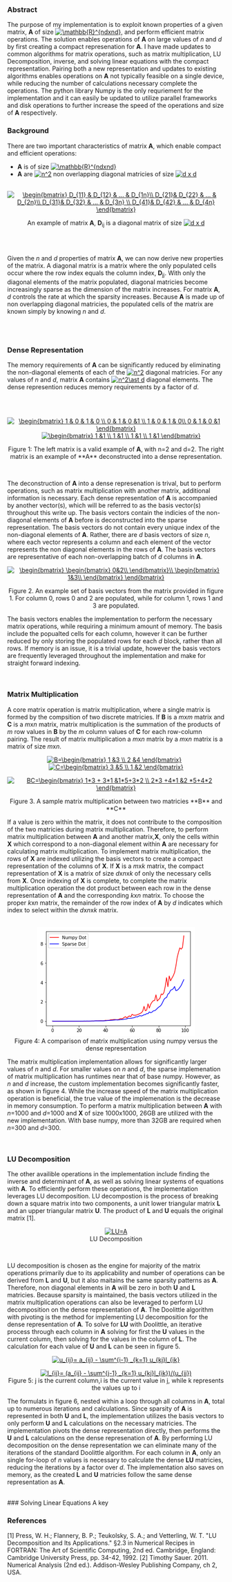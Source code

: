 

### Abstract
The purpose of my implementation is to exploit known properties of a given matrix, **A** of size  <a href="https://www.codecogs.com/eqnedit.php?latex=\mathbb{R}^{ndxnd}" target="_blank"><img src="https://latex.codecogs.com/gif.latex?\mathbb{R}^{ndxnd}" title="\mathbb{R}^{ndxnd}" /></a>, and perform efficient matrix operations.  The solution enables operations of **A** on large values of *n* and *d* by first creating a compact represenation for **A**.  I have made updates to common algorithms for matrix operations, such as matrix multiplication, LU Decomposition, inverse, and solving linear equations with the compact representation.  Pairing both a new representation and updates to existing algorithms enables operations on **A** not typically feasible on a single device, while reducing the number of calculations necessary complete the operations.  The python library Numpy is the only requriement for the implementation and it can easily be updated to utilize parallel frameworks and disk operations to further increase the speed of the operations and size of **A** respectively.  

### Background

There are two important characteristics of matrix **A**, which enable compact and efficient operations:

* **A** is of size  <a href="https://www.codecogs.com/eqnedit.php?latex=\mathbb{R}^{ndxnd}" target="_blank"><img src="https://latex.codecogs.com/gif.latex?\mathbb{R}^{ndxnd}" title="\mathbb{R}^{ndxnd}" /></a>
* **A** are <a href="https://www.codecogs.com/eqnedit.php?latex=n^2" target="_blank"><img src="https://latex.codecogs.com/gif.latex?n^2" title="n^2" /></a> non overlapping diagonal matricies of size <a href="https://www.codecogs.com/eqnedit.php?latex=d&space;x&space;d" target="_blank"><img src="https://latex.codecogs.com/gif.latex?d&space;x&space;d" title="d x d" /></a>
<br><br>
<p align="center"> 
  <a href="https://www.codecogs.com/eqnedit.php?  latex=\begin{bmatrix}&space;D_{11}&space;&&space;D_{12}&space;&&space;...&space;&&space;D_{1n}\\&space;D_{21}&&space;D_{22}&space;&&space;...&space;&&space;D_{2n}\\&space;D_{31}&&space;D_{32}&space;&&space;...&space;&&space;D_{3n}&space;\\&space;D_{41}&&space;D_{42}&space;&&space;...&space;&&space;D_{4n}&space;\end{bmatrix}" target="_blank"><img src="https://latex.codecogs.com/gif.latex?\begin{bmatrix}&space;D_{11}&space;&&space;D_{12}&space;&&space;...&space;&&space;D_{1n}\\&space;D_{21}&&space;D_{22}&space;&&space;...&space;&&space;D_{2n}\\&space;D_{31}&&space;D_{32}&space;&&space;...&space;&&space;D_{3n}&space;\\&space;D_{41}&&space;D_{42}&space;&&space;...&space;&&space;D_{4n}&space;\end{bmatrix}" title="\begin{bmatrix} D_{11} & D_{12} & ... & D_{1n}\\ D_{21}& D_{22} & ... & D_{2n}\\ D_{31}& D_{32} & ... & D_{3n} \\ D_{41}& D_{42} & ... & D_{4n} \end{bmatrix}" /></a>
  
</p>
<p align="center"> 
  An example of matrix <strong>A</strong>, <strong>D</strong><sub>ij</sub> is a diagonal matrix of size <a href="https://www.codecogs.com/eqnedit.php?latex=d&space;x&space;d" target="_blank"><img src="https://latex.codecogs.com/gif.latex?d&space;x&space;d" title="d x d" /></a>
</p>  
<br><br>

Given the *n* and *d* properties of matrix **A**, we can now derive new properties of the matrix.  A diagonal matrix is a matrix where the only populated cells occur where the row index equals the column index, **D**<sub>jj</sub>.  With only the diagonal elements of the matrix populated, diagonal matricies become increasingly sparse as the dimension of the matrix increases. For matrix **A**, *d* controls the rate at which the sparsity increases.  Because **A** is made up of non overlapping diagonal matricies, the populated cells of the matrix are known simply by knowing *n* and *d*.


<br><br>
### Dense Representation
The memory requirements of **A** can be significantly reduced by eliminating the non-diagonal elements of each of the <a href="https://www.codecogs.com/eqnedit.php?latex=n^2" target="_blank"><img src="https://latex.codecogs.com/gif.latex?n^2" title="n^2" /></a> diagonal matricies.  For any values of *n* and *d*, matrix **A** contains <a href="https://www.codecogs.com/eqnedit.php?latex=n^2\ast&space;d" target="_blank"><img src="https://latex.codecogs.com/gif.latex?n^2\ast&space;d" title="n^2\ast d" /></a> diagonal elements.  The dense represention reduces memory requirements by a factor of *d*.

<br><br>
<p align="center">
  <a href="https://www.codecogs.com/eqnedit.php?latex=\begin{bmatrix}&space;1&space;&&space;0&space;&&space;1&space;&&space;0&space;\\&space;0&space;&&space;1&space;&&space;0&space;&1&space;\\&space;1&space;&&space;0&space;&&space;1&space;&&space;0\\&space;0&space;&&space;1&space;&&space;0&space;&1&space;\end{bmatrix}" target="_blank"><img src="https://latex.codecogs.com/gif.latex?\begin{bmatrix}&space;1&space;&&space;0&space;&&space;1&space;&&space;0&space;\\&space;0&space;&&space;1&space;&&space;0&space;&1&space;\\&space;1&space;&&space;0&space;&&space;1&space;&&space;0\\&space;0&space;&&space;1&space;&&space;0&space;&1&space;\end{bmatrix}" title="\begin{bmatrix} 1 & 0 & 1 & 0 \\ 0 & 1 & 0 &1 \\ 1 & 0 & 1 & 0\\ 0 & 1 & 0 &1 \end{bmatrix}" /></a>&nbsp&nbsp&nbsp&nbsp&nbsp <a href="https://www.codecogs.com/eqnedit.php?latex=\begin{bmatrix}&space;1&space;&1&space;\\&space;1&space;&1&space;\\&space;1&space;&1&space;\\&space;1&space;&1&space;\end{bmatrix}" target="_blank"><img src="https://latex.codecogs.com/gif.latex?\begin{bmatrix}&space;1&space;&1&space;\\&space;1&space;&1&space;\\&space;1&space;&1&space;\\&space;1&space;&1&space;\end{bmatrix}" title="\begin{bmatrix} 1 &1 \\ 1 &1 \\ 1 &1 \\ 1 &1 \end{bmatrix}" /></a>
</p>

<p align="center">
  Figure 1: The left matrix is a valid example of <strong>A</strong>, with n=2 and d=2.  The right matrix is an example of **A** deconstructed into a dense representation.
</p>

<br>

The deconstruction of **A** into a dense represenation is trival, but to perform operations, such as matrix multiplication with another matrix, additional information is necessary.  Each dense representation of **A** is accompanied by another vector(s), which will be referred to as the basis vector(s) throughout this write up.  The basis vectors contain the indicies of the non-diagonal elements of **A** before is deconstructed into the sparse representation.  The basis vectors do not contain every unique index of the non-diagonal elements of **A**.  Rather, there are *d* basis vectors of size *n*, where each vector represents a column and each element of the vector represents the non diagonal elements in the rows of **A**.  The basis vectors are representative of each non-overlapping batch of *d* columns in **A**.
<br>
<p align="center">
  <a href="https://www.codecogs.com/eqnedit.php?latex=\begin{bmatrix}&space;\begin{bmatrix}&space;0&2\\&space;\end{bmatrix}\\&space;\begin{bmatrix}&space;1&3\\&space;\end{bmatrix}&space;\end{bmatrix}" target="_blank"><img src="https://latex.codecogs.com/gif.latex?\begin{bmatrix}&space;\begin{bmatrix}&space;0&2\\&space;\end{bmatrix}\\&space;\begin{bmatrix}&space;1&3\\&space;\end{bmatrix}&space;\end{bmatrix}" title="\begin{bmatrix} \begin{bmatrix} 0&2\\ \end{bmatrix}\\ \begin{bmatrix} 1&3\\ \end{bmatrix} \end{bmatrix}" /></a>
</p>
<p align="center">
  Figure 2. An example set of basis vectors from the matrix provided in figure 1.  For column 0, rows 0 and 2 are populated, while for column 1, rows 1 and 3 are populated.
</p>

The basis vectors enables the implementation to perform the necessary matrix operations, while requiring a minimum amount of memory.  The basis include the popualted cells for each column, however it can be further reduced by only storing the populated rows for each *d* block, rather than all rows.  If memory is an issue, it is a trivial update, however the basis vectors are frequently leveraged throughout the implementation and make for straight forward indexing.  

<br>

### Matrix Multiplication

A core matrix operation is matrix multiplication, where a single matrix is formed by the compsition of two discrete matricies.  If **B** is a *m*x*m* matrix and **C** is a *m*x*n* matrix, matrix multiplication is the summation of the products of *m* row values in **B** by the *m* column values of **C** for each row-column pairing.  The result of matrix multiplication a *m*x*n* matrix by a *m*x*n* matrix is a matrix of size *m*x*n*.

<p align='center'>
  <a href="https://www.codecogs.com/eqnedit.php?latex=B=\begin{bmatrix}&space;1&space;&3&space;\\&space;2&space;&4&space;\end{bmatrix}" target="_blank"><img src="https://latex.codecogs.com/gif.latex?B=\begin{bmatrix}&space;1&space;&3&space;\\&space;2&space;&4&space;\end{bmatrix}" title="B=\begin{bmatrix} 1 &3 \\ 2 &4 \end{bmatrix}" /></a>&nbsp&nbsp
  <a href="https://www.codecogs.com/eqnedit.php?latex=C=\begin{bmatrix}&space;3&space;&5&space;\\&space;1&space;&2&space;\end{bmatrix}" target="_blank"><img src="https://latex.codecogs.com/gif.latex?C=\begin{bmatrix}&space;3&space;&5&space;\\&space;1&space;&2&space;\end{bmatrix}" title="C=\begin{bmatrix} 3 &5 \\ 1 &2 \end{bmatrix}" /></a>
</p>
<p align="center">
  <a href="https://www.codecogs.com/eqnedit.php?latex=BC=\begin{bmatrix}&space;1*3&space;&plus;&space;3*1&space;&1*5&plus;3*2&space;\\&space;2*3&space;&plus;4*1&space;&2&space;*5&plus;4*2&space;\end{bmatrix}" target="_blank"><img src="https://latex.codecogs.com/gif.latex?BC=\begin{bmatrix}&space;1*3&space;&plus;&space;3*1&space;&1*5&plus;3*2&space;\\&space;2*3&space;&plus;4*1&space;&2&space;*5&plus;4*2&space;\end{bmatrix}" title="BC=\begin{bmatrix} 1*3 + 3*1 &1*5+3*2 \\ 2*3 +4*1 &2 *5+4*2 \end{bmatrix}" /></a>
</p>
<p align="center">
  Figure 3. A sample matrix multiplication between two matricies **B** and **C**
</p>

If a value is zero within the matrix, it does not contribute to the composition of the two matricies during matrix multiplication.  Therefore, to perform matrix multiplication between **A** and another matrix,**X**, only the cells within **X** which correspond to a non-diagonal element within **A** are necessary for calculating matrix multiplication.  To implement matrix multiplication, the rows of **X** are indexed utilizing the basis vectors to create a compact representation of the columns of **X**.  If **X** is a *m*x*k* matrix, the compact representation of **X** is a matrix of size *d*x*n*x*k* of only the necessary cells from **X**.  Once indexing of **X** is complete, to complete the matrix multiplication operation the dot product between each row in the dense representation of **A** and the corresponding *k*x*n* matrix.  To choose the proper *k*x*n* matrix, the remainder of the row index of **A** by *d* indicates which index to select within the *d*x*n*x*k* matrix.  
<br>

<p align="center">
  <img src="https://github.com/bakerada/DiagonalHAL/blob/master/numpyvsmine.png" alt="Numpy vs Implementation">
  <br>Figure 4: A comparison of matrix multiplication using numpy versus the dense representation <br>
</p>

The matrix multiplication implementation allows for significantly larger values of *n* and *d*.  For smaller values on *n* and *d*, the sparse implemenation of matrix multiplication has runtimes near that of base numpy.  However, as *n* and *d* increase, the custom implementation becomes significantly faster, as shown in figure 4.  While the increase speed of the matrix multiplication operation is beneficial, the true value of the implemenation is the decrease in memory consumption.  To perform a matrix multiplication between **A** with *n*=1000 and *d*=1000 and **X** of size 1000x1000, 26GB are utilized with the new implementation. With base numpy, more than 32GB are required when *n*=300 and *d*=300.

<br>

### LU Decomposition

The other availible operations in the implementation include finding the inverse and determinant of **A**, as well as solving linear systems of equations with **A**.  To efficiently perform these operations, the implementation leverages LU decomposition.  LU decompostion is the process of breaking down a square matrix into two components, a unit lower triangular matrix **L** and an upper triangular matrix **U**.  The product of **L** and **U** equals the original matrix [1].
<br>
<p align="center">
  <a href="https://www.codecogs.com/eqnedit.php?latex=LU=A" target="_blank"><img src="https://latex.codecogs.com/gif.latex?LU=A" title="LU=A" /></a><br>LU Decomposition
</p>

<br>

LU decomposition is chosen as the engine for majority of the matrix operations primarily due to its applicability and number of operations can be derived from **L** and **U**, but it also maitains the same sparsity patterns as **A**.  Therefore, non diagonal elements in **A** will be zero in both **U** and **L** matricies.  Because sparsity is maintained, the basis vectors utilized in the matrix multiplication operations can also be leveraged to perform LU decomposition on the dense representation of **A**.  The Doolittle algorithm with pivoting is the method for implementing LU decomposition for the dense representation of **A**.  To solve for **LU** with Doolittle, an iterative process through each column in **A** solving for first the **U** values in the current column, then solving for the values in the column of **L**.  The calculation for each value of **U** and **L** can be seen in figure 5.

<p align="center">
  <a href="https://www.codecogs.com/eqnedit.php?latex=u_{ij}=&space;a_{ij}&space;-&space;\sum^{i-1}&space;_{k=1}&space;u_{kj}l_{ik}" target="_blank"><img src="https://latex.codecogs.com/gif.latex?u_{ij}=&space;a_{ij}&space;-&space;\sum^{i-1}&space;_{k=1}&space;u_{kj}l_{ik}" title="u_{ij}= a_{ij} - \sum^{i-1} _{k=1} u_{kj}l_{ik}" /></a>
</p>

<p align="center">
  <a href="https://www.codecogs.com/eqnedit.php?latex=l_{ij}=&space;(a_{ij}&space;-&space;\sum^{j-1}&space;_{k=1}&space;u_{kj}l_{ik})/(u_{jj})" target="_blank"><img src="https://latex.codecogs.com/gif.latex?l_{ij}=&space;(a_{ij}&space;-&space;\sum^{j-1}&space;_{k=1}&space;u_{kj}l_{ik})/(u_{jj})" title="l_{ij}= (a_{ij} - \sum^{j-1} _{k=1} u_{kj}l_{ik})/(u_{jj})" /></a><br> Figure 5: j is the current column,i is the current value in j, while k represents the values up to i
</p>

The formulats in figure 6, nested within a loop through all columns in **A**, total up to numerous iterations and calculations.  Since sparsity of **A** is represented in both **U** and **L**, the implementation utilizes the basis vectors to only perform **U** and **L** calculations on the necessary matricies.  The implementation pivots the dense representation directly, then performs the **U** and **L** calculations on the dense represenation of **A**.  By performing LU decomposition on the dense representation we can eliminate many of the iterations of the standard Doolittle algorithm.  For each column in **A**, only an single for-loop of *n* values is necessary to calculate the dense **LU** matricies, reducing the iterations by a factor over *d*.  The implementation also saves on memory, as the created **L** and **U** matricies follow the same dense representation as **A**.

<br>
### Solving Linear Equations
A key


### References

[1] Press, W. H.; Flannery, B. P.; Teukolsky, S. A.; and Vetterling, W. T. "LU Decomposition and Its Applications." §2.3 in Numerical Recipes in FORTRAN: The Art of Scientific Computing, 2nd ed. Cambridge, England: Cambridge University Press, pp. 34-42, 1992.
[2] Timothy Sauer. 2011. Numerical Analysis (2nd ed.). Addison-Wesley Publishing Company, ch 2, USA.



